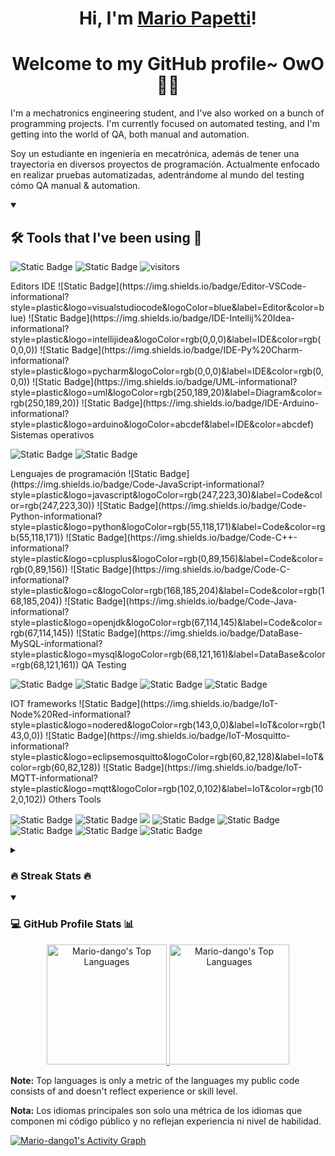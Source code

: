 <h1 align="center">Hi, I'm <a href="https://github.com/Mario-dango/">Mario Papetti</a>!</h1>
<h1 align="center">Welcome to my GitHub profile~ OwO 👨‍💻</h1>

<p>I'm a mechatronics engineering student, and I've also worked on a bunch of programming projects. I'm currently focused on automated testing, and I'm getting into the world of QA, both manual and automation.</p>
<p>Soy un estudiante en ingeniería en mecatrónica, además de tener una trayectoria en diversos proyectos de programación. Actualmente enfocado en realizar pruebas automatizadas, adentrándome al mundo del testing cómo QA manual & automation.</p>

<details open> 
  <summary><h2>🛠️ Tools that I've been using 🧰</h2></summary>
  
  <!-- [![Open Source Love](https://badges.frapsoft.com/os/v1/open-source.svg?v=102)](https://github.com/ellerbrock/open-source-badge/) -->
  ![Static Badge](https://img.shields.io/badge/Open%20Source-open?style=plastic&logo=opensourceinitiative&logoColor=black&color=%233DA639)
  ![Static Badge](https://img.shields.io/badge/Open%20Hardware-open?style=plastic&logo=opensourcehardware&logoColor=black&color=%230099B0)
  ![visitors](https://visitor-badge.laobi.icu/badge?page_id=Mario-dango.Mario-dango)
  
  <!--> Editors IDE 
  ![Static Badge](https://img.shields.io/badge/Editor-VSCode-informational?style=plastic&logo=visualstudiocode&logoColor=blue&label=Editor&color=blue)
  ![Static Badge](https://img.shields.io/badge/IDE-Intellij%20Idea-informational?style=plastic&logo=intellijidea&logoColor=rgb(0,0,0)&label=IDE&color=rgb(0,0,0))
  ![Static Badge](https://img.shields.io/badge/IDE-Py%20Charm-informational?style=plastic&logo=pycharm&logoColor=rgb(0,0,0)&label=IDE&color=rgb(0,0,0))
  ![Static Badge](https://img.shields.io/badge/UML-informational?style=plastic&logo=uml&logoColor=rgb(250,189,20)&label=Diagram&color=rgb(250,189,20))
  ![Static Badge](https://img.shields.io/badge/IDE-Arduino-informational?style=plastic&logo=arduino&logoColor=abcdef&label=IDE&color=abcdef)
  
  <!--> Sistemas operativos
  ![Static Badge](https://img.shields.io/badge/Windows-informational?style=plastic&logo=windows&logoColor=blue&label=OS&color=black)
  ![Static Badge](https://img.shields.io/badge/Linux-informational?style=plastic&logo=linux&logoColor=blue&label=OS&color=black)
  
  <!--> Lenguajes de programación
  ![Static Badge](https://img.shields.io/badge/Code-JavaScript-informational?style=plastic&logo=javascript&logoColor=rgb(247,223,30)&label=Code&color=rgb(247,223,30))
  ![Static Badge](https://img.shields.io/badge/Code-Python-informational?style=plastic&logo=python&logoColor=rgb(55,118,171)&label=Code&color=rgb(55,118,171))
  ![Static Badge](https://img.shields.io/badge/Code-C++-informational?style=plastic&logo=cplusplus&logoColor=rgb(0,89,156)&label=Code&color=rgb(0,89,156))
  ![Static Badge](https://img.shields.io/badge/Code-C-informational?style=plastic&logo=c&logoColor=rgb(168,185,204)&label=Code&color=rgb(168,185,204))
  ![Static Badge](https://img.shields.io/badge/Code-Java-informational?style=plastic&logo=openjdk&logoColor=rgb(67,114,145)&label=Code&color=rgb(67,114,145))
  ![Static Badge](https://img.shields.io/badge/DataBase-MySQL-informational?style=plastic&logo=mysql&logoColor=rgb(68,121,161)&label=DataBase&color=rgb(68,121,161))
  
  <!--> QA Testing
  ![Static Badge](https://img.shields.io/badge/Testing-Cypress-informational?style=plastic&logo=cypress&logoColor=rgb(23,32,44)&label=Testing&color=rgb(23,32,44))
  ![Static Badge](https://img.shields.io/badge/Testing-Cucumber-informational?style=plastic&logo=cucumber&logoColor=rgb(35,217,108)&label=Testing&color=rgb(35,217,108))
  ![Static Badge](https://img.shields.io/badge/Testing-Selenium-informational?style=plastic&logo=selenium&logoColor=rgb(67,176,42)&label=Testing&color=rgb(67,176,42))
  ![Static Badge](https://img.shields.io/badge/Testing-Pytest-informational?style=plastic&logo=pytest&logoColor=#0A9EDC&label=Testing&color=#0A9EDC)
  
  <!--> IOT frameworks
  ![Static Badge](https://img.shields.io/badge/IoT-Node%20Red-informational?style=plastic&logo=nodered&logoColor=rgb(143,0,0)&label=IoT&color=rgb(143,0,0))
  ![Static Badge](https://img.shields.io/badge/IoT-Mosquitto-informational?style=plastic&logo=eclipsemosquitto&logoColor=rgb(60,82,128)&label=IoT&color=rgb(60,82,128))
  ![Static Badge](https://img.shields.io/badge/IoT-MQTT-informational?style=plastic&logo=mqtt&logoColor=rgb(102,0,102)&label=IoT&color=rgb(102,0,102))
  
  <!--> Others Tools
  ![Static Badge](https://img.shields.io/badge/Tools-Git-informational?style=plastic&logo=git&logoColor=rgb(240,80,50)&label=Tools&color=rgb(240,80,50))
  ![Static Badge](https://img.shields.io/badge/Tools-Git%20Hub-informational?style=plastic&logo=github&logoColor=rgb(24,23,23)&label=Tools&color=rgb(24,23,23))
  ![](https://img.shields.io/badge/Shell-Bash-informational?style=flat&logo=gnu-bash&logoColor=white&color=6aa6f8)
  ![Static Badge](https://img.shields.io/badge/Tools-Maven-informational?style=plastic&logo=apachemaven&logoColor=rgb(199,26,54)&label=Tools&color=rgb(199,26,54))
  ![Static Badge](https://img.shields.io/badge/Tools-KiCad-informational?style=plastic&logo=kicad&logoColor=rgb(49,76,176)&label=Tools&color=rgb(49,76,176))
  ![Static Badge](https://img.shields.io/badge/Tools-HTML5-informational?style=plastic&logo=html5&logoColor=rgb(227,79,38)&label=Tools&color=rgb(227,79,38))
  ![Static Badge](https://img.shields.io/badge/Tools-CSS3-informational?style=plastic&logo=css3&logoColor=rgb(21,114,182)&label=Tools&color=rgb(21,114,182))
  ![Static Badge](https://img.shields.io/badge/Tools-Trello-informational?style=plastic&logo=trello&logoColor=rgb(0,82,204)&label=Tools&color=rgb(0,82,204))
</details> 

<details close>
  <summary><h3>🔥 Streak Stats 🔥</h3></summary>    
  <!-- GitHub Readme Streak Stats - https://github.com/DenverCoder1/github-readme-streak-stats -->
  <p align="center">
      <a align="center" href="https://github.com/Mario-dango/github-readme-streak-stats" >
        <!-- <img title="🔥 Get streak stats for your profile at git.io/streak-stats" alt="Mario-dango's streak" src="https://streak-stats.demolab.com/?user=Mario-dango&theme=react&bg_color=1e013d&title_color=7b34c7&icon_color=7b34c7&hide_border=false"/> -->
        <img title="🔥 Get streak stats for your profile at git.io/streak-stats" align="center" alt="Mario-dango's streak" src="https://streak-stats.demolab.com/?user=Mario-dango&theme=react&bg_color=1e013d&title_color=7b34c7&icon_color=7b34c7&hide_border=false](https://streak-stats.demolab.com?user=Mario-dango&locale=es&type=png&fire=6699FF&background=351657D2&border=7B34C7&stroke=6699FF&ring=1D4380&currStreakNum=7036AD&sideNums=7036AD&currStreakLabel=7036AD&sideLabels=6699FF&dates=000000&excludeDaysLabel=EB5454)"/>
    </a>
    <p align="center">🔥 Get streak stats for your profile at <a href="https://git.io/streak-stats">git.io/streak-stats</a></p>
  </p>
</details> 

<details open>
  <summary><h3>💻 GitHub Profile Stats 📊</h3></summary>
  
  <!-- https://github.com/anuraghazra/github-readme-stats -->
  <p align="center">    
  <a href="https://github.com/anuraghazra/github-readme-stats">
    <img title="Qué miras Owo?" alt="Mario-dango's Top Languages" src="https://github-readme-stats.vercel.app/api?username=Mario-dango&show_icons=true&bg_color=1e013d&title_color=7b34c7&icon_color=7b34c7&text_color=6699ff&hide_border=false" height="192px"/>
  </a>
  <a href="https://github.com/anuraghazra/github-readme-stats">
    <img title="UwU" alt="Mario-dango's Top Languages" src="https://github-readme-stats.vercel.app/api/top-langs/?username=Mario-dango&langs_count=8&layout=compact&theme=react&hide_border=true&bg_color=1e013d&title_color=7b34c7&icon_color=7b34c7&hide=Jupyter%20Notebook,Roff,CMake,Perl,M4,DIGITAL%20Command%20Language&hide_border=false" height="192px"/>
  </a>
  </p>
  <!-- https://github.com/ashutosh00710/github-readme-activity-graph -->
  <b>Note:</b> Top languages is only a metric of the languages my public code consists of and doesn't reflect experience or skill level.
  
  <b>Nota:</b> Los idiomas principales son solo una métrica de los idiomas que componen mi código público y no reflejan experiencia ni nivel de habilidad.
  
  <a href="https://github.com/ashutosh00710/github-readme-activity-graph" aling="center">
    <img title="Grafico cheto ewe" alt="Mario-dango1's Activity Graph" src="https://github-readme-activity-graph.vercel.app/graph/?username=Mario-dango&bg_color=1e013d&color=7b34c7&line=1d4380&point=6699ff&hide_border=false" />
  </a>
</details> 

<!-- Link de referencia para readme.md  
=> https://github.com/abhisheknaiidu/awesome-github-profile-readme 
=> https://docs.github.com/es/get-started/writing-on-github/getting-started-with-writing-and-formatting-on-github/basic-writing-and-formatting-syntax
--> 
